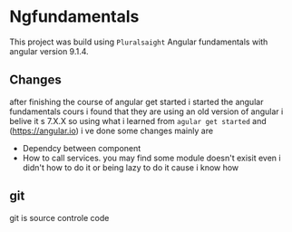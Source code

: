 # Ngfundamentals

This project was build using `Pluralsaight` Angular fundamentals with angular version 9.1.4.

## Changes
 after finishing the course of angular  get started i started the angular fundamentals cours i found that  they are using an old version of angular i belive it s 7.X.X so  using what i learned from `agular get started` and (https://angular.io) i ve done some changes mainly are 
   
   - Dependcy between component 
   - How to call services. 
you may find some module doesn't exisit even i didn't how to do it or being lazy to do it cause i know how 
 ## git 

 git is source controle code 